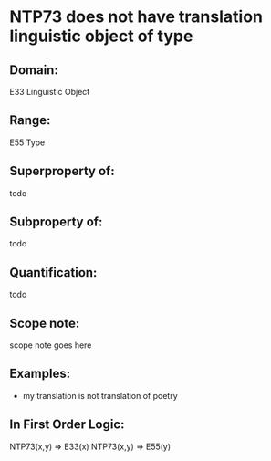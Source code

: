 # NTP73 does not have translation linguistic object of type

## Domain: 

E33 Linguistic Object

## Range: 

E55 Type

## Superproperty of: 

todo

## Subproperty of: 

todo

## Quantification: 

todo

## Scope note: 

scope note goes here

## Examples: 

* my translation is not translation of poetry

## In First Order Logic: 

NTP73(x,y) ⇒ E33(x)
NTP73(x,y) ⇒ E55(y)

